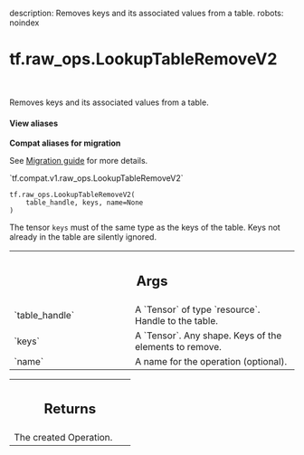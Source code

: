 description: Removes keys and its associated values from a table.
robots: noindex

# tf.raw_ops.LookupTableRemoveV2

<!-- Insert buttons and diff -->

<table class="tfo-notebook-buttons tfo-api nocontent" align="left">

</table>



Removes keys and its associated values from a table.

<section class="expandable">
  <h4 class="showalways">View aliases</h4>
  <p>
<b>Compat aliases for migration</b>
<p>See
<a href="https://www.tensorflow.org/guide/migrate">Migration guide</a> for
more details.</p>
<p>`tf.compat.v1.raw_ops.LookupTableRemoveV2`</p>
</p>
</section>

<pre class="devsite-click-to-copy prettyprint lang-py tfo-signature-link">
<code>tf.raw_ops.LookupTableRemoveV2(
    table_handle, keys, name=None
)
</code></pre>



<!-- Placeholder for "Used in" -->

The tensor `keys` must of the same type as the keys of the table. Keys not
already in the table are silently ignored.

<!-- Tabular view -->
 <table class="responsive fixed orange">
<colgroup><col width="214px"><col></colgroup>
<tr><th colspan="2"><h2 class="add-link">Args</h2></th></tr>

<tr>
<td>
`table_handle`
</td>
<td>
A `Tensor` of type `resource`. Handle to the table.
</td>
</tr><tr>
<td>
`keys`
</td>
<td>
A `Tensor`. Any shape.  Keys of the elements to remove.
</td>
</tr><tr>
<td>
`name`
</td>
<td>
A name for the operation (optional).
</td>
</tr>
</table>



<!-- Tabular view -->
 <table class="responsive fixed orange">
<colgroup><col width="214px"><col></colgroup>
<tr><th colspan="2"><h2 class="add-link">Returns</h2></th></tr>
<tr class="alt">
<td colspan="2">
The created Operation.
</td>
</tr>

</table>

